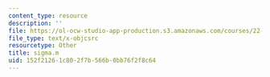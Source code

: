 ```yaml
---
content_type: resource
description: ''
file: https://ol-ocw-studio-app-production.s3.amazonaws.com/courses/22-312-engineering-of-nuclear-reactors-fall-2015/152f21261c802f7b566b0bb76f2f8c64_sigma.m
file_type: text/x-objcsrc
resourcetype: Other
title: sigma.m
uid: 152f2126-1c80-2f7b-566b-0bb76f2f8c64
---
```

